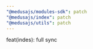 ```yaml
---
"@medusajs/modules-sdk": patch
"@medusajs/index": patch
"@medusajs/utils": patch
---
```


feat(indes): full sync
